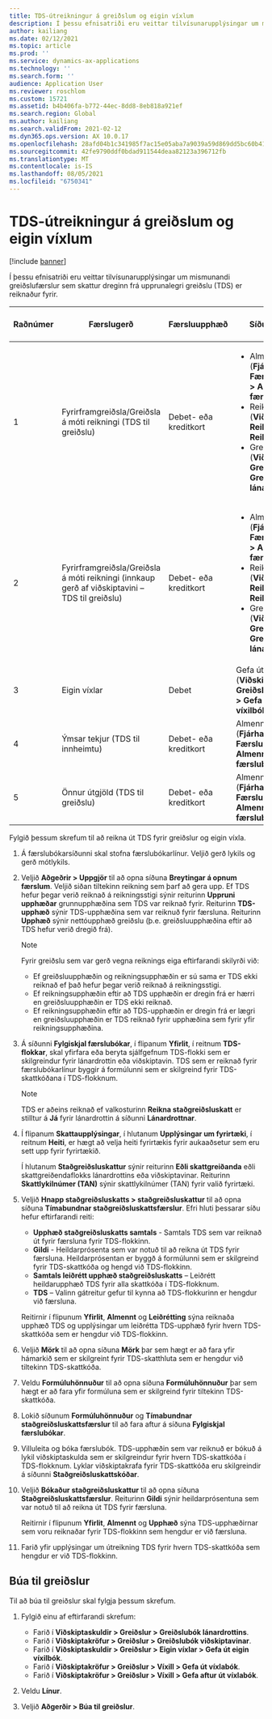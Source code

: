 ```yaml
---
title: TDS-útreikningur á greiðslum og eigin víxlum
description: Í þessu efnisatriði eru veittar tilvísunarupplýsingar um mismunandi greiðslufærslur sem skattur dreginn frá upprunalegri greiðslu (TDS) er reiknaður fyrir.
author: kailiang
ms.date: 02/12/2021
ms.topic: article
ms.prod: ''
ms.service: dynamics-ax-applications
ms.technology: ''
ms.search.form: ''
audience: Application User
ms.reviewer: roschlom
ms.custom: 15721
ms.assetid: b4b406fa-b772-44ec-8dd8-8eb818a921ef
ms.search.region: Global
ms.author: kailiang
ms.search.validFrom: 2021-02-12
ms.dyn365.ops.version: AX 10.0.17
ms.openlocfilehash: 28afd04b1c341985f7ac15e05aba7a9039a59d869dd5bc60b4163d2ba1ae4ec0
ms.sourcegitcommit: 42fe9790ddf0bdad911544deaa82123a396712fb
ms.translationtype: MT
ms.contentlocale: is-IS
ms.lasthandoff: 08/05/2021
ms.locfileid: "6750341"
---
```

# <a name="tds-calculation-on-payments-and-promissory-notes"></a>TDS-útreikningur á greiðslum og eigin víxlum

[!include [banner](../includes/banner.md)]

Í þessu efnisatriði eru veittar tilvísunarupplýsingar um mismunandi greiðslufærslur sem skattur dreginn frá upprunalegri greiðslu (TDS) er reiknaður fyrir.

| Raðnúmer | Færslugerð | Færsluupphæð | Síðuheiti og slóð | Gerð lykils og gerð mótlykils |
|---------------|------------------|--------------------|--------------------|--------------------------------------|
| 1             | Fyrirframgreiðsla/Greiðsla á móti reikningi (TDS til greiðslu) | Debet- eða kreditkort | <ul><li>Almenn færslubók (**Fjárhagur \> Færslubókarfærslur \> Almennar færslubækur**)</li><li>Reikningabók (**Viðskiptaskuldir \> Reikningar \> Reikningabók**)</li><li>Greiðslubók (**Viðskiptaskuldir \> Greiðslur \> Greiðslubók lánardrottins**)</li></ul> | Lánardrottinn (Dr.), banki (Cr.) |
| 2             | Fyrirframgreiðsla/Greiðsla á móti reikningi (innkaup gerð af viðskiptavini – TDS til greiðslu) | Debet- eða kreditkort | <ul><li>Almenn færslubók (**Fjárhagur \> Færslubókarfærslur \> Almennar færslubækur**)</li><li>Reikningabók (**Viðskiptaskuldir \> Reikningar \> Reikningabók**)</li><li>Greiðslubók (**Viðskiptaskuldir \> Greiðslur \> Greiðslubók lánardrottins**)</li></ul> | Viðskiptavinur (Dr.), banki (Cr.) |
| 3             | Eigin víxlar | Debet | Gefa út eigin víxilbók (**Viðskiptaskuldir \> Greiðslur \> Eigin víxlar \> Gefa út eigin víxilbók**) | Lánardrottinn (Dr.), fjárhagur (Cr.) |
| 4             | Ýmsar tekjur (TDS til innheimtu) | Debet- eða kreditkort | Almenn færslubók (**Fjárhagur \> Færslubókarfærslur \> Almennar færslubækur**) | Banki (Dr.), fjárhagur (Cr.) |
| 5             | Önnur útgjöld (TDS til greiðslu) | Debet- eða kreditkort | Almenn færslubók (**Fjárhagur \> Færslubókarfærslur \> Almennar færslubækur**) | Banki (Dr.), fjárhagur (Cr.) |

Fylgið þessum skrefum til að reikna út TDS fyrir greiðslur og eigin víxla.

1. Á færslubókarsíðunni skal stofna færslubókarlínur. Veljið gerð lykils og gerð mótlykils.
2. Veljið **Aðgeðrir \> Uppgjör** til að opna síðuna **Breytingar á opnum færslum**. Veljið siðan tiltekinn reikning sem þarf að gera upp. Ef TDS hefur þegar verið reiknað á reikningsstigi sýnir reiturinn **Uppruni upphæðar** grunnupphæðina sem TDS var reiknað fyrir. Reiturinn **TDS-upphæð** sýnir TDS-upphæðina sem var reiknuð fyrir færsluna. Reiturinn **Upphæð** sýnir nettóupphæð greiðslu (þ.e. greiðsluupphæðina eftir að TDS hefur verið dregið frá).

    > [!NOTE]
    > Fyrir greiðslu sem var gerð vegna reiknings eiga eftirfarandi skilyrði við:
    >
    > - Ef greiðsluupphæðin og reikningsupphæðin er sú sama er TDS ekki reiknað ef það hefur þegar verið reiknað á reikningsstigi.
    > - Ef reikningsupphæðin eftir að TDS upphæðin er dregin frá er hærri en greiðsluupphæðin er TDS ekki reiknað.
    > - Ef reikningsupphæðin eftir að TDS-upphæðin er dregin frá er lægri en greiðsluupphæðin er TDS reiknað fyrir upphæðina sem fyrir yfir reikningsupphæðina.

3. Á síðunni **Fylgiskjal færslubókar**, í flipanum **Yfirlit**, í reitnum **TDS-flokkar**, skal yfirfara eða beryta sjálfgefnum TDS-flokki sem er skilgreindur fyrir lánardrottin eða viðskiptavin. TDS sem er reiknað fyrir færslubókarlínur byggir á formúlunni sem er skilgreind fyrir TDS-skattkóðana í TDS-flokknum.

    > [!NOTE]
    > TDS er aðeins reiknað ef valkosturinn **Reikna staðgreiðsluskatt** er stilltur á **Já** fyrir lánardrottin á síðunni **Lánardrottnar**.

4. Í flipanum **Skattaupplýsingar**, í hlutanum **Upplýsingar um fyrirtæki**, í reitnum **Heiti**, er hægt að velja heiti fyrirtækis fyrir aukaaðsetur sem eru sett upp fyrir fyrirtækið.

    Í hlutanum **Staðgreiðsluskattur** sýnir reiturinn **Eðli skattgreiðanda** eðli skattgreiðendaflokks lánardrottins eða viðskiptavinar. Reiturinn **Skattlykilnúmer (TAN)** sýnir skattlykilnúmer (TAN) fyrir valið fyrirtæki.

5. Veljið **Hnapp staðgreiðsluskatts \> staðgreiðsluskattur** til að opna síðuna **Tímabundnar staðgreiðsluskattsfærslur**. Efri hluti þessarar síðu hefur eftirfarandi reiti:

    - **Upphæð staðgreiðsluskatts samtals** - Samtals TDS sem var reiknað út fyrir færsluna fyrir TDS-flokkinn.
    - **Gildi** - Heildarprósenta sem var notuð til að reikna út TDS fyrir færsluna. Heildarprósentan er byggð á formúlunni sem er skilgreind fyrir TDS-skattkóða og hengd við TDS-flokkinn.
    - **Samtals leiðrétt upphæð staðgreiðsluskatts** – Leiðrétt heildarupphæð TDS fyrir alla skattkóða í TDS-flokknum.
    - **TDS** – Valinn gátreitur gefur til kynna að TDS-flokkurinn er hengdur við færsluna.

    Reitirnir í flipunum **Yfirlit**, **Almennt** og **Leiðrétting** sýna reiknaða upphæð TDS og upplýsingar um leiðrétta TDS-upphæð fyrir hvern TDS-skattkóða sem er hengdur við TDS-flokkinn.

6. Veljið **Mörk** til að opna síðuna **Mörk** þar sem hægt er að fara yfir hámarkið sem er skilgreint fyrir TDS-skatthluta sem er hengdur við tiltekinn TDS-skattkóða.
7. Veldu **Formúluhönnuður** til að opna síðuna **Formúluhönnuður** þar sem hægt er að fara yfir formúluna sem er skilgreind fyrir tiltekinn TDS-skattkóða.
8. Lokið síðunum **Formúluhönnuður** og **Tímabundnar staðgreiðsluskattsfærslur** til að fara aftur á síðuna **Fylgiskjal færslubókar**.
9. Villuleita og bóka færslubók. TDS-upphæðin sem var reiknuð er bókuð á lykil viðskiptaskulda sem er skilgreindur fyrir hvern TDS-skattkóða í TDS-flokknum. Lyklar viðskiptakrafa fyrir TDS-skattkóða eru skilgreindir á síðunni **Staðgreiðsluskattskóðar**.
10. Veljið **Bókaður staðgreiðsluskattur** til að opna síðuna **Staðgreiðsluskattsfærslur**. Reiturinn **Gildi** sýnir heildarprósentuna sem var notuð til að reikna út TDS fyrir færsluna.

    Reitirnir í flipunum **Yfirlit**, **Almennt** og **Upphæð** sýna TDS-upphæðirnar sem voru reiknaðar fyrir TDS-flokkinn sem hengdur er við færsluna.

11. Farið yfir upplýsingar um útreikning TDS fyrir hvern TDS-skattkóða sem hengdur er við TDS-flokkinn.

## <a name="generate-payments"></a>Búa til greiðslur

Til að búa til greiðslur skal fylgja þessum skrefum.

1. Fylgið einu af eftirfarandi skrefum:

    - Farið í **Viðskiptaskuldir \> Greiðslur \> Greiðslubók lánardrottins**.
    - Farið í **Viðskiptakröfur \> Greiðslur \> Greiðslubók viðskiptavinar**.
    - Farið í **Viðskiptaskuldir \> Greiðslur \> Eigin víxlar \> Gefa út eigin víxilbók**.
    - Farið í **Viðskiptakröfur \> Greiðslur \> Víxill \> Gefa út víxlabók**.
    - Farið í **Viðskiptakröfur \> Greiðslur \> Víxill \> Gefa aftur út víxlabók**.

2. Veldu **Línur**.
3. Veljið **Aðgerðir \> Búa til greiðslur**.
